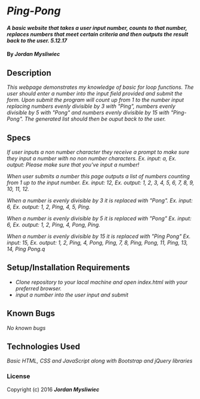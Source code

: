 # _Ping-Pong_

#### _A basic website that takes a user input number, counts to that number, replaces numbers that meet certain criteria and then outputs the result back to the user. 5.12.17_

#### By _**Jordan Mysliwiec**_

## Description

_This webpage demonstrates my knowledge of basic for loop functions. The user should enter a number into the input field provided and submit the form. Upon submit the program will count up from 1 to the number input replacing numbers evenly divisible by 3 with "Ping", numbers evenly divisible by 5 with "Pong" and numbers evenly divisible by 15 with "Ping-Pong". The generated list should then be ouput back to the user._

## Specs

_If user inputs a non number character they receive a prompt to make sure they input a number with no non number characters. Ex. input: a, Ex. output: Please make sure that you've input a number!_

_When user submits a number this page outputs a list of numbers counting from 1 up to the input number. Ex. input: 12, Ex. output: 1, 2, 3, 4, 5, 6, 7, 8, 9, 10, 11, 12._

_When a number is evenly divisible by 3 it is replaced with "Pong". Ex. input: 6, Ex. output: 1, 2, Ping, 4, 5, Ping._

_When a number is evenly divisible by 5 it is replaced with "Pong" Ex. input: 6, Ex. output: 1, 2, Ping, 4, Pong, Ping._

_When a number is evenly divisible by 15 it is replaced with "Ping Pong" Ex. input: 15, Ex. output: 1, 2, Ping, 4, Pong, Ping, 7, 8, Ping, Pong, 11, Ping, 13, 14, Ping Pong.q_

## Setup/Installation Requirements

* _Clone repository to your lacal machine and open index.html with your preferred browser._
* _input a number into the user input and submit_

## Known Bugs

_No known bugs_

## Technologies Used

_Basic HTML, CSS and JavaScript along with Bootstrap and jQuery libraries_

### License

Copyright (c) 2016 **_Jordan Mysliwiec_**
